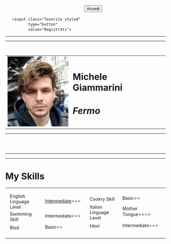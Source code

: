 <!DOCTYPE html>
<html lang="en" dir="ltr">
  <head>
    <meta charset="utf-8">


   



<br>
<br>
</form>&nbsp&nbsp&nbsp&nbsp&nbsp&nbsp&nbsp&nbsp&nbsp&nbsp&nbsp&nbsp&nbsp&nbsp&nbsp&nbsp&nbsp&nbsp &nbsp&nbsp&nbsp&nbsp&nbsp&nbsp&nbsp&nbsp&nbsp&nbsp&nbsp&nbsp&nbsp&nbsp&nbsp&nbsp&nbsp&nbsp&nbsp&nbsp&nbsp &nbsp&nbsp&nbsp&nbsp&nbsp&nbsp&nbsp&nbsp&nbsp&nbsp&nbsp&nbsp&nbsp&nbsp&nbsp&nbsp&nbsp&nbsp&nbsp&nbsp&nbsp
<input class="favorite styled"
       type="button"
       value="Accedi">

       <input class="favorite styled"
              type="button"
              value="Registrati">

</form>
    <hr>
    <hr>
<br>
<table cellspacing=20" <tr>
  <td>
<img src="London.jpg" alt="Michele Giammarini" </td><td> <h1>Michele Giammarini<h1> <p><em>Fermo <strong> <td></tr>
</table>
  <hr>
<br>
  <br>
  <hr>
  <hr>
  <h1>My Skills</h1></a>
<table>
  <tr>
    <td>
      <table>
        <thead>
          <tr>
      <td>
      English Linguage Level</td>
      <td> <a href="https://certs.duolingo.com/hxxf5ek9">Intermediate</a>⭐⭐⭐ </td>
      </tr>
      <tr>
      <td>Swimming Skill</td>
      <td>Intermediate⭐⭐⭐</td>
      </tr>
      <tr>
        <td>Blsd</td>
       <td>Basic⭐⭐</td>
      </tr>
        </thead>
      </table>
    </td>
    <td><table>
      <thead>
        <tr>
    <td>Cookry Skill
    </td>
    <td>Basic⭐⭐</td>
    </tr>
    <tr>
    <td>Italian Linguage Level</td>
    <td>Mother Tongue⭐⭐⭐⭐</td>
    </tr>
    <tr>
      <td>Html</td>
     <td>Intermediate⭐⭐⭐</td>
    </tr>
      </thead>
    </table></td>
  </tr>
</table>
      
